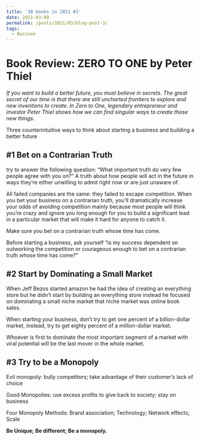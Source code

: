 ```yaml
---
title: '30 books in 2021 #3'
date: 2021-03-09
permalink: /posts/2021/03/blog-post-3/
tags:
  - Businee
---
```

Book Review: ZERO TO ONE by Peter Thiel
======
*If you want to build a better future, you must believe in secrets. The great secret of our time is that there are still uncharted frontiers to explore and new inventions to create. In Zero to One, legendary entrepreneur and investor Peter Thiel shows how we can find singular ways to create those new things.*

Three counterintuitive ways to think about starting a business and building a better future

#1 Bet on a Contrarian Truth
------
try to answer the following question:
“What important truth do very few people agree with you on?”
A truth about how people will act in the future in ways they’re either unwilling to admit right now or are just unaware of.

All failed companies are the same: they failed to escape competition.
When you bet your business on a contrarian truth, you’ll dramatically increase your odds of avoiding competition mainly because most people will think you’re crazy and ignore you long enough for you to build a significant lead in a particular market that will make it hard for anyone to catch it.

Make sure you bet on a contrarian truth whose time has come.

Before starting a business, ask yourself “is my success dependent on outworking the competition or courageous enough to bet on a contrarian truth whose time has come?” 

#2 Start by Dominating a Small Market
------
When Jeff Bezos started amazon he had the idea of creating an everything store but he didn’t start by building an everything store instead he focused on dominating a small niche market that niche market was online book sales.

When starting your business, don’t try to get one percent of a billion-dollar market, instead, try to get eighty percent of a million-dollar market.  

Whoever is first to dominate the most important segment of a market with viral potential will be the last mover in the whole market.

#3 Try to be a Monopoly 
-------
Evil monopoly: bully competitors; take advantage of their customer’s lack of choice

Good Monopolies: use excess profits to give back to society; stay on business

Four Monopoly Methods: Brand association; Technology; Network effects; Scale

**Be Unique; Be different; Be a monopoly.**

